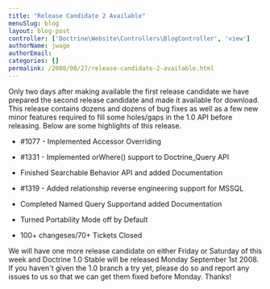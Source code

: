 ```yaml
---
title: "Release Candidate 2 Available"
menuSlug: blog
layout: blog-post
controller: ['Doctrine\Website\Controllers\BlogController', 'view']
authorName: jwage
authorEmail:
categories: []
permalink: /2008/08/27/release-candidate-2-available.html
---
```

<p>

Only two days after making available the first release candidate we have
prepared the second release candidate and made it available for
download. This release contains dozens and dozens of bug fixes as well
as a few new minor features required to fill some holes/gaps in the 1.0
API before releasing. Below are some highlights of this release.

</p><ul><li>

\#1077 - Implemented Accessor Overriding

</li><li>

\#1331 - Implemented orWhere() support to Doctrine\_Query API

</li><li>

Finished Searchable Behavior API and added Documentation

</li><li>

\#1319 - Added relationship reverse engineering support for MSSQL

</li><li>

Completed Named Query Supportand added Documentation

</li><li>

Turned Portability Mode off by Default

</li><li>

100+ changeses/70+ Tickets Closed

</li></ul><p>

We will have one more release candidate on either Friday or Saturday of
this week and Doctrine 1.0 Stable will be released Monday September 1st
2008. If you haven't given the 1.0 branch a try yet, please do so and
report any issues to us so that we can get them fixed before Monday.
Thanks!

</p>


